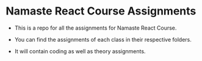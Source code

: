 # Namaste React Course Assignments

- This is a repo for all the assignments for Namaste React Course.

- You can find the assignments of each class in their respective folders.

- It will contain coding as well as theory assignments.
